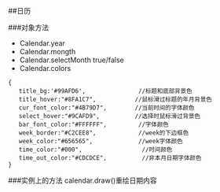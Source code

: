 ##日历

###对象方法
+ Calendar.year
+ Calendar.mongth
+ Calendar.selectMonth true/false
+ Calendar.colors
```
{
   title_bg:'#99AFD6',               //标题和底部背景色
   title_hover:"#8FA1C7",           //鼠标滑过标题的年月背景色
   cur_font_color:"#4B79D7",        //当前时间的字体颜色
   select_hover:"#9CAFD9",          //选择时鼠标滑过背景色
   bar_font_color:"#FFFFFF",         //字体颜色
   week_border:"#C2CEE8",            //week的下边框色
   week_color:"#656565",             //week字体颜色
   time_color:"#000",                 //时间颜色
   time_out_color:"#CDCDCE",          //非本月日期字体颜色
}
```

###实例上的方法
calendar.draw()重绘日期内容